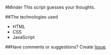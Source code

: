 #Minder
This script guesses your thoughts.

##The technologies used
* HTML
* CSS
* JavaScript

##Have comments or suggestions?
Create [Issue](https://github.com/Nytla/Universal-PHP-Classes/issues).
